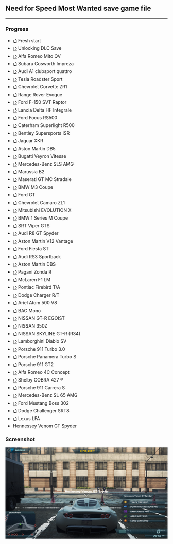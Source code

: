 ## Need for Speed Most Wanted save game file
<hr/>

### Progress
- [⭯](https://github.com/ankurparihar/NFSMW2-SaveGame/tree/40bc7ee178de5371aa12c8a3607d7e1a121e2f3f) Fresh start
- [⭯](https://github.com/ankurparihar/NFSMW2-SaveGame/tree/782b62d8da858abbbe7cd939872ee663a6e63a0e) Unlocking DLC Save
- [⭯](https://github.com/ankurparihar/NFSMW2-SaveGame/tree/ff4bc96be4239957fe592762e49f45394ee67fc0) Alfa Romeo Mito QV
- [⭯](https://github.com/ankurparihar/NFSMW2-SaveGame/tree/14adf46af436904b91c18780beb9128003cce5fb) Subaru Cosworth Impreza
- [⭯](https://github.com/ankurparihar/NFSMW2-SaveGame/tree/8e42b8843ed54ad6faaad647c5a78a8decde0e70) Audi A1 clubsport quattro
- [⭯](https://github.com/ankurparihar/NFSMW2-SaveGame/tree/ee32b3a0c595f5fc4fc34eb61f2451166e7e8f82) Tesla Roadster Sport
- [⭯](https://github.com/ankurparihar/NFSMW2-SaveGame/tree/33c664bd4e80cf7fc799f47e67ee05a05ed72cdb) Chevrolet Corvette ZR1
- [⭯](https://github.com/ankurparihar/NFSMW2-SaveGame/tree/5e2e7d334b8613581f582005ea17a2da44a19afe) Range Rover Evoque
- [⭯](https://github.com/ankurparihar/NFSMW2-SaveGame/tree/87c9645f0eb269993459283d0fa30e9a8e548f31) Ford F-150 SVT Raptor
- [⭯](https://github.com/ankurparihar/NFSMW2-SaveGame/tree/889fba7f17a0c2eb6ae3fd3721f384ea90c534db) Lancia Delta HF Integrale
- [⭯](https://github.com/ankurparihar/NFSMW2-SaveGame/tree/7b9cee06b1c9bbeff52204b2654331fddbbec697) Ford Focus RS500
- [⭯](https://github.com/ankurparihar/NFSMW2-SaveGame/tree/272532562101819bfca5ef33dde0486837a5f612) Caterham Superlight R500
- [⭯](https://github.com/ankurparihar/NFSMW2-SaveGame/tree/c9526bc2386f6ea61be0c2401c03243e6035b04d) Bentley Supersports ISR
- [⭯](https://github.com/ankurparihar/NFSMW2-SaveGame/tree/203d9929a395ec2c841b846b61ce8771036f0994) Jaguar XKR
- [⭯](https://github.com/ankurparihar/NFSMW2-SaveGame/tree/e3aa900dbfa6f330399e3c3b9bc5b27259a06324) Aston Martin DB5
- [⭯](https://github.com/ankurparihar/NFSMW2-SaveGame/tree/434605adfb2b37e3cf0958ef733ee219529d9282) Bugatti Veyron Vitesse
- [⭯](https://github.com/ankurparihar/NFSMW2-SaveGame/tree/614545168bdddb4685edc5aa70a6c92b639b6f91) Mercedes-Benz SLS AMG
- [⭯](https://github.com/ankurparihar/NFSMW2-SaveGame/tree/1096bda976e82062c17c86e4c69824c27ec143ea) Marussia B2
- [⭯](https://github.com/ankurparihar/NFSMW2-SaveGame/tree/0f6d4a2428fe8f6ef64d5673e912e9a43b968ca9) Maserati GT MC Stradale
- [⭯](https://github.com/ankurparihar/NFSMW2-SaveGame/tree/1937e9713a13d83425721c360431f1ed9057a934) BMW M3 Coupe
- [⭯](https://github.com/ankurparihar/NFSMW2-SaveGame/tree/2ffbc3494b6a62df164c1e06290e0c2cfa31aa9c) Ford GT
- [⭯](https://github.com/ankurparihar/NFSMW2-SaveGame/tree/8bea21f0d94e654a313ca76944a6d8236df820a6) Chevrolet Camaro ZL1
- [⭯](https://github.com/ankurparihar/NFSMW2-SaveGame/tree/74bebe3e0a2fc607479ba3b050123f75c65f7bde) Mitsubishi EVOLUTION X
- [⭯](https://github.com/ankurparihar/NFSMW2-SaveGame/tree/ecbe88d3212eb8b1b0447a3cdb4ffb7c6a1169eb) BMW 1 Series M Coupe
- [⭯](https://github.com/ankurparihar/NFSMW2-SaveGame/tree/d262f274e4c9cc1b418843f0c4f368214f40596a) SRT Viper GTS
- [⭯](https://github.com/ankurparihar/NFSMW2-SaveGame/tree/f1c416ac2ace44eaa646f652635e151522677133) Audi R8 GT Spyder
- [⭯](https://github.com/ankurparihar/NFSMW2-SaveGame/tree/984680c8c372b3127d5276b537a57ff132b49a71) Aston Martin V12 Vantage
- [⭯](https://github.com/ankurparihar/NFSMW2-SaveGame/tree/9c7de7dd8a20cbee58d0f495e3f36014d5f4125b) Ford Fiesta ST
- [⭯](https://github.com/ankurparihar/NFSMW2-SaveGame/tree/b34ade89ad59e6d00e0873c7ee93e1b83b22ace5) Audi RS3 Sportback
- [⭯](https://github.com/ankurparihar/NFSMW2-SaveGame/tree/ef48c26f6aa6b566fc4d4f74a2488584195c07e1) Aston Martin DBS
- [⭯](https://github.com/ankurparihar/NFSMW2-SaveGame/tree/636548aeedfc0ca6e0177270f4dfe58af12ffbcd) Pagani Zonda R
- [⭯](https://github.com/ankurparihar/NFSMW2-SaveGame/tree/c27534ad38daed2dc704e6e09960e6fe12a07a3e) McLaren F1 LM
- [⭯](https://github.com/ankurparihar/NFSMW2-SaveGame/tree/6f32fb12d6b22865f59c3ea41c3bc7e5527ddfb6) Pontiac Firebird T/A
- [⭯](https://github.com/ankurparihar/NFSMW2-SaveGame/tree/217ffac1470938c09dd285538a4a2d5be53d4188) Dodge Charger R/T
- [⭯](https://github.com/ankurparihar/NFSMW2-SaveGame/tree/38829626542fb91ac78b1168edc558d30cce9dfd) Ariel Atom 500 V8
- [⭯](https://github.com/ankurparihar/NFSMW2-SaveGame/tree/a604e59bc0b1199c791296b613a48f0181789c62) BAC Mono
- [⭯](https://github.com/ankurparihar/NFSMW2-SaveGame/tree/2aef6e9d5573d5971a1a7fd4a15419145863aab1) NISSAN GT-R EGOIST
- [⭯](https://github.com/ankurparihar/NFSMW2-SaveGame/tree/3fe642cc8c86a6a107d8f628f1cee244b9edda73) NISSAN 350Z
- [⭯](https://github.com/ankurparihar/NFSMW2-SaveGame/tree/57057408292ddae78c487dce0b668efc4f284ec2) NISSAN SKYLINE GT-R (R34)
- [⭯](https://github.com/ankurparihar/NFSMW2-SaveGame/tree/f89fb3edb48eaf779a14bd2efe0299bfee40c4ef) Lamborghini Diablo SV
- [⭯](https://github.com/ankurparihar/NFSMW2-SaveGame/tree/ad15dc171ff1e8581974cc2eb291dce0d7d648af) Porsche 911 Turbo 3.0
- [⭯](https://github.com/ankurparihar/NFSMW2-SaveGame/tree/a5d6fa03f99df7bcd5faabb1732bb71921fcafd8) Porsche Panamera Turbo S
- [⭯](https://github.com/ankurparihar/NFSMW2-SaveGame/tree/3d099b08c1815852b7d35b694c6acbdbf48db4eb) Porsche 911 GT2
- [⭯](https://github.com/ankurparihar/NFSMW2-SaveGame/tree/4da30b41534b5f59ed8e0507d392b6227e1da704) Alfa Romeo 4C Concept
- [⭯](https://github.com/ankurparihar/NFSMW2-SaveGame/tree/6c22c6fffa5f6261d32405059fb9cca4ae59bce8) Shelby COBRA 427 ®
- [⭯](https://github.com/ankurparihar/NFSMW2-SaveGame/tree/62f6dfc0e10af1edf600dbacc4216fc474df4560) Porsche 911 Carrera S
- [⭯](https://github.com/ankurparihar/NFSMW2-SaveGame/tree/83c8cf63b7a8b7ffddacefb15ba49ce131f9ba1a) Mercedes-Benz SL 65 AMG
- [⭯](https://github.com/ankurparihar/NFSMW2-SaveGame/tree/aef7769bd6688a875f9edf1e383c89f4394d10d4) Ford Mustang Boss 302
- [⭯](https://github.com/ankurparihar/NFSMW2-SaveGame/tree/f008f50f6b23311a83e65cb4ee4e1c3a10b9ff04) Dodge Challenger SRT8
- [⭯](https://github.com/ankurparihar/NFSMW2-SaveGame/tree/3f9de4a3690b5f6c0435f36ba843f0540309fbdd) Lexus LFA
- Hennessey Venom GT Spyder

### Screenshot
![Preview](./Car.jpg)